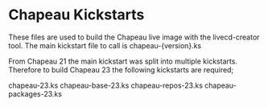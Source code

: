 # Chapeau Kickstarts

These files are used to build the Chapeau live image with the livecd-creator tool.
The main kickstart file to call is chapeau-{version}.ks

From Chapeau 21 the main kickstart was split into multiple kickstarts.
Therefore to build Chapeau 23 the following kickstarts are required;

chapeau-23.ks
chapeau-base-23.ks
chapeau-repos-23.ks
chapeau-packages-23.ks

